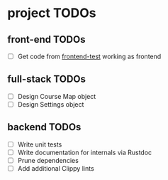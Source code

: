 # project TODOs

## front-end TODOs
- [ ] Get code from [frontend-test](https://github.com/transkatgirl/frontend-test) working as frontend

## full-stack TODOs

- [ ] Design Course Map object
- [ ] Design Settings object

## backend TODOs

- [ ] Write unit tests
- [ ] Write documentation for internals via Rustdoc
- [ ] Prune dependencies
- [ ] Add additional Clippy lints
